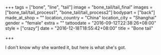 +++
tags = ["bone", "line", "tail"]
image = "bone_tail/tail_final"
images = ["bone_tail/tail_process1", "bone_tail/tail_process2"]
bodypart = ["back"]
made_at_shop = ""
location_country = "China"
location_city = "Shanghai"
gender = "female"
extra = ""
tattoodate = "2016-09-12T22:38:26+08:00"
style = ["crazy"]
date = "2016-12-18T18:55:42+08:00"
title = "Bone tail"

+++

I don't know why she wanted it, but here is what she's got.
